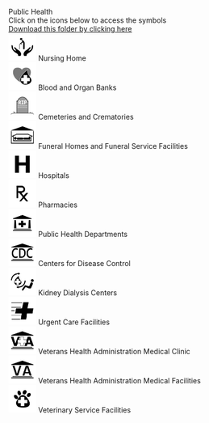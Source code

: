 Public Health<br>Click on the icons below to access the symbols<br><a href='https://minhaskamal.github.io/DownGit/#/home?url=https://github.com/NAPSG/DHS-Symbol-Server/tree/main/dhs-symbol/assets/icons/Infrastructure/Public Health'>Download this folder by clicking here</a><br><a href='https://github.com/NAPSG/DHS-Symbol-Server/raw/main/dhs-symbol/assets/icons/Infrastructure/Public%20Health/icon-LNA.svg'><img src='icon-LNA.svg' width='55'></a> Nursing Home<br><a href='https://github.com/NAPSG/DHS-Symbol-Server/raw/main/dhs-symbol/assets/icons/Infrastructure/Public%20Health/icon-LNB.svg'><img src='icon-LNB.svg' width='55'></a> Blood and Organ Banks<br><a href='https://github.com/NAPSG/DHS-Symbol-Server/raw/main/dhs-symbol/assets/icons/Infrastructure/Public%20Health/icon-LNC.svg'><img src='icon-LNC.svg' width='55'></a> Cemeteries and Crematories<br><a href='https://github.com/NAPSG/DHS-Symbol-Server/raw/main/dhs-symbol/assets/icons/Infrastructure/Public%20Health/icon-LND.svg'><img src='icon-LND.svg' width='55'></a> Funeral Homes and Funeral Service Facilities<br><a href='https://github.com/NAPSG/DHS-Symbol-Server/raw/main/dhs-symbol/assets/icons/Infrastructure/Public%20Health/icon-LNE.svg'><img src='icon-LNE.svg' width='55'></a> Hospitals<br><a href='https://github.com/NAPSG/DHS-Symbol-Server/raw/main/dhs-symbol/assets/icons/Infrastructure/Public%20Health/icon-LNF.svg'><img src='icon-LNF.svg' width='55'></a> Pharmacies<br><a href='https://github.com/NAPSG/DHS-Symbol-Server/raw/main/dhs-symbol/assets/icons/Infrastructure/Public%20Health/icon-LNG.svg'><img src='icon-LNG.svg' width='55'></a> Public Health Departments<br><a href='https://github.com/NAPSG/DHS-Symbol-Server/raw/main/dhs-symbol/assets/icons/Infrastructure/Public%20Health/icon-LNH.svg'><img src='icon-LNH.svg' width='55'></a> Centers for Disease Control<br><a href='https://github.com/NAPSG/DHS-Symbol-Server/raw/main/dhs-symbol/assets/icons/Infrastructure/Public%20Health/icon-LNI.svg'><img src='icon-LNI.svg' width='55'></a> Kidney Dialysis Centers<br><a href='https://github.com/NAPSG/DHS-Symbol-Server/raw/main/dhs-symbol/assets/icons/Infrastructure/Public%20Health/icon-LNJ.svg'><img src='icon-LNJ.svg' width='55'></a> Urgent Care Facilities<br><a href='https://github.com/NAPSG/DHS-Symbol-Server/raw/main/dhs-symbol/assets/icons/Infrastructure/Public%20Health/icon-LNK.svg'><img src='icon-LNK.svg' width='55'></a> Veterans Health Administration Medical Clinic<br><a href='https://github.com/NAPSG/DHS-Symbol-Server/raw/main/dhs-symbol/assets/icons/Infrastructure/Public%20Health/icon-LNL.svg'><img src='icon-LNL.svg' width='55'></a> Veterans Health Administration Medical Facilities<br><a href='https://github.com/NAPSG/DHS-Symbol-Server/raw/main/dhs-symbol/assets/icons/Infrastructure/Public%20Health/icon-LNM.svg'><img src='icon-LNM.svg' width='55'></a> Veterinary Service Facilities<br>